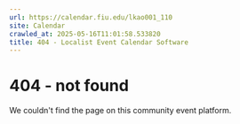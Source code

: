 ```yaml
---
url: https://calendar.fiu.edu/lkao001_110
site: Calendar
crawled_at: 2025-05-16T11:01:58.533820
title: 404 - Localist Event Calendar Software
---
```


# 404 - not found
We couldn't find the page on this community event platform.
